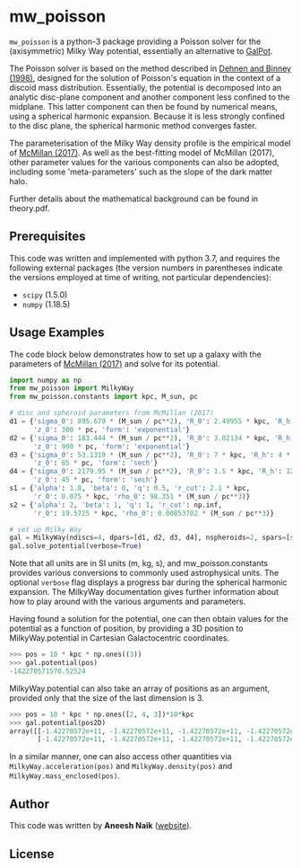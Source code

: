 # mw_poisson
`mw_poisson` is a python-3 package providing a Poisson solver for the (axisymmetric) Milky Way potential, essentially an alternative to [GalPot](https://github.com/PaulMcMillan-Astro/GalPot). 

The Poisson solver is based on the method described in [Dehnen and Binney (1998)](https://ui.adsabs.harvard.edu/abs/1998MNRAS.294..429D/abstract), designed for the solution of Poisson's equation in the context of a discoid mass distribution. Essentially, the potential is decomposed into an analytic disc-plane component and another component less confined to the midplane. This latter component can then be found by numerical means, using a spherical harmonic expansion. Because it is less strongly confined to the disc plane, the spherical harmonic method converges faster.

The parameterisation of the Milky Way density profile is the empirical model of [McMillan (2017)](https://ui.adsabs.harvard.edu/abs/2017MNRAS.465...76M/abstract). As well as the best-fitting model of McMillan (2017), other parameter values for the various components can also be adopted, including some 'meta-parameters' such as the slope of the dark matter halo.

Further details about the mathematical background can be found in theory.pdf.

## Prerequisites

This code was written and implemented with python 3.7, and requires the following external packages (the version numbers in parentheses indicate the versions employed at time of writing, not particular dependencies):

* `scipy` (1.5.0)
* `numpy` (1.18.5)


## Usage Examples

The code block below demonstrates how to set up a galaxy with the parameters of [McMillan (2017)](https://ui.adsabs.harvard.edu/abs/2017MNRAS.465...76M/abstract) and solve for its potential.

```python
import numpy as np
from mw_poisson import MilkyWay
from mw_poisson.constants import kpc, M_sun, pc

# disc and spheroid parameters from McMillan (2017)
d1 = {'sigma_0': 895.679 * (M_sun / pc**2), 'R_0': 2.49955 * kpc, 'R_h': 0,
      'z_0': 300 * pc, 'form': 'exponential'}
d2 = {'sigma_0': 183.444 * (M_sun / pc**2), 'R_0': 3.02134 * kpc, 'R_h': 0,
      'z_0': 900 * pc, 'form': 'exponential'}
d3 = {'sigma_0': 53.1319 * (M_sun / pc**2), 'R_0': 7 * kpc, 'R_h': 4 * kpc,
      'z_0': 85 * pc, 'form': 'sech'}
d4 = {'sigma_0': 2179.95 * (M_sun / pc**2), 'R_0': 1.5 * kpc, 'R_h': 12 * kpc,
      'z_0': 45 * pc, 'form': 'sech'}
s1 = {'alpha': 1.8, 'beta': 0, 'q': 0.5, 'r_cut': 2.1 * kpc,
      'r_0': 0.075 * kpc, 'rho_0': 98.351 * (M_sun / pc**3)}
s2 = {'alpha': 2, 'beta': 1, 'q': 1, 'r_cut': np.inf,
      'r_0': 19.5725 * kpc, 'rho_0': 0.00853702 * (M_sun / pc**3)}

# set up Milky Way
gal = MilkyWay(ndiscs=4, dpars=[d1, d2, d3, d4], nspheroids=2, spars=[s1, s2])
gal.solve_potential(verbose=True)
```
Note that all units are in SI units (m, kg, s), and mw_poisson.constants provides various conversions to commonly used astrophysical units. The optional `verbose` flag displays a progress bar during the spherical harmonic expansion. The MilkyWay documentation gives further information about how to play around with the various arguments and parameters.

Having found a solution for the potential, one can then obtain values for the potential as a function of position, by providing a 3D position to MilkyWay.potential in Cartesian Galactocentric coordinates.
```python
>>> pos = 10 * kpc * np.ones((3))
>>> gal.potential(pos)
-142270571570.52524
```
MilkyWay.potential can also take an array of positions as an argument, provided only that the size of the last dimension is 3.
```python
>>> pos = 10 * kpc * np.ones([2, 4, 3])*10*kpc
>>> gal.potential(pos2D)
array([[-1.42270572e+11, -1.42270572e+11, -1.42270572e+11, -1.42270572e+11],
       [-1.42270572e+11, -1.42270572e+11, -1.42270572e+11, -1.42270572e+11]])
```
In a similar manner, one can also access other quantities via `MilkyWay.acceleration(pos)` and `MilkyWay.density(pos)` and `MilkyWay.mass_enclosed(pos)`.

## Author

This code was written by **Aneesh Naik** ([website](https://aneeshnaik.github.io/)).

## License
